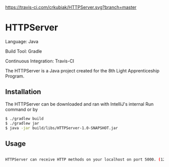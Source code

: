 https://travis-ci.com/crkubiak/HTTPServer.svg?branch=master

# HTTPServer
Language: Java

Build Tool: Gradle

Continuous Integration: Travis-CI

The HTTPServer is a Java project created for the 8th Light Apprenticeship Program.


## Installation
The HTTPServer can be downloaded and ran with IntelliJ's internal Run command or by


```bash
$ ./gradlew build
$ ./gradlew jar
$ java -jar build/libs/HTTPServer-1.0-SNAPSHOT.jar

```

## Usage

```bash

HTTPServer can receive HTTP methods on your localhost on port 5000. (127.0.0.1:5000)
```